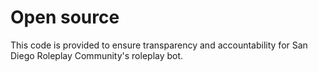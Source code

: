 # Open source
This code is provided to ensure transparency and accountability for San Diego Roleplay Community's roleplay bot.
